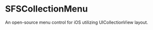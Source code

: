 SFSCollectionMenu
=================

An open-source menu control for iOS utilizing UICollectionView layout.
